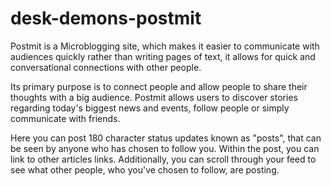# desk-demons-postmit

Postmit is a Microblogging site, which makes it easier to communicate with audiences quickly rather than writing pages of text, it allows for quick and conversational connections with other people.

Its primary purpose is to connect people and allow people to share their thoughts with a big audience. Postmit allows users to discover stories regarding today's biggest news and events, follow people or simply communicate with friends.

Here you can post 180 character status updates known as "posts", that can be seen by anyone who has chosen to follow you. Within the post, you can link to other articles links. Additionally, you can scroll through your feed to see what other people, who you've chosen to follow, are posting.
